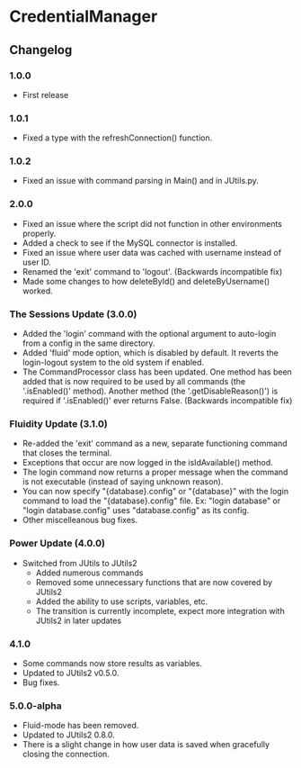 # CredentialManager
## Changelog
### 1.0.0
- First release

### 1.0.1
- Fixed a type with the refreshConnection() function.

### 1.0.2
- Fixed an issue with command parsing in Main() and in JUtils.py.

### 2.0.0
- Fixed an issue where the script did not function in other environments properly.
- Added a check to see if the MySQL connector is installed.
- Fixed an issue where user data was cached with username instead of user ID.
- Renamed the 'exit' command to 'logout'. (Backwards incompatible fix)
- Made some changes to how deleteById() and deleteByUsername() worked.

### The Sessions Update (3.0.0)
- Added the 'login' command with the optional argument to auto-login from a config in the same directory.
- Added 'fluid' mode option, which is disabled by default. It reverts the login-logout system to the old system if enabled.
- The CommandProcessor class has been updated. One method has been added that is now required to be used by all commands (the '.isEnabled()' method). Another method (the '.getDisableReason()') is required if '.isEnabled()' ever returns False. (Backwards incompatible fix)

### Fluidity Update (3.1.0)
- Re-added the 'exit' command as a new, separate functioning command that closes the terminal.
- Exceptions that occur are now logged in the isIdAvailable() method.
- The login command now returns a proper message when the command is not executable (instead of saying unknown reason).
- You can now specify "{database}.config" or "{database}" with the login command to load the "{database}.config" file. Ex: "login database" or "login database.config" uses "database.config" as its config.
- Other miscelleanous bug fixes.

### Power Update (4.0.0)
- Switched from JUtils to JUtils2
    - Added numerous commands
    - Removed some unnecessary functions that are now covered by JUtils2
    - Added the ability to use scripts, variables, etc.
    - The transition is currently incomplete, expect more integration with JUtils2 in later updates

### 4.1.0
- Some commands now store results as variables.
- Updated to JUtils2 v0.5.0.
- Bug fixes.

### 5.0.0-alpha
- Fluid-mode has been removed.
- Updated to JUtils2 0.8.0.
- There is a slight change in how user data is saved when gracefully closing the connection.
